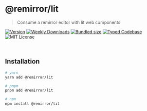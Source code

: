 # @remirror/lit

> Consume a remirror editor with lit web components

[![Version][version]][npm] [![Weekly Downloads][downloads-badge]][npm] [![Bundled size][size-badge]][size] [![Typed Codebase][typescript]](#) [![MIT License][license]](#)

[version]: https://flat.badgen.net/npm/v/@remirror/lit/next
[npm]: https://npmjs.com/package/@remirror/lit/v/next
[license]: https://flat.badgen.net/badge/license/MIT/purple
[size]: https://bundlephobia.com/result?p=@remirror/lit
[size-badge]: https://flat.badgen.net/bundlephobia/minzip/@remirror/lit
[typescript]: https://flat.badgen.net/badge/icon/TypeScript?icon=typescript&label
[downloads-badge]: https://badgen.net/npm/dw/@remirror/lit/red?icon=npm

<br />

## Installation

```bash
# yarn
yarn add @remirror/lit

# pnpm
pnpm add @remirror/lit

# npm
npm install @remirror/lit
```

<br />
